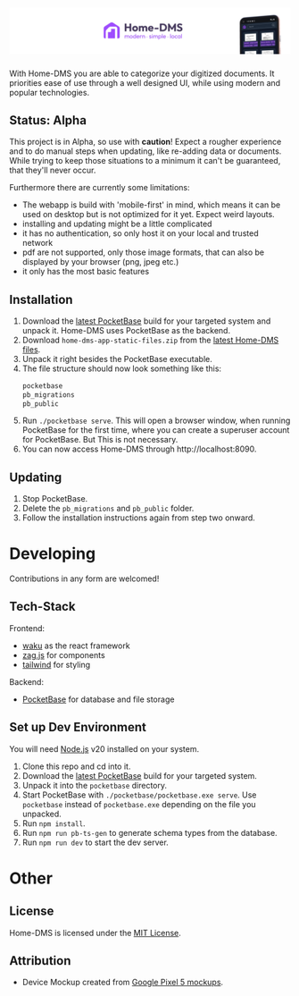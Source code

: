 # ![Logo Lockup of Home-DMS](/docs/images/banner.webp)
With Home-DMS you are able to categorize your digitized documents. It priorities ease of use through a well designed UI, while using modern and popular technologies.

## Status: Alpha
This project is in Alpha, so use with **caution**! Expect a rougher experience and to do manual steps when updating, like re-adding data or documents. While trying to keep those situations to a minimum it can't be guaranteed, that they'll never occur.

Furthermore there are currently some limitations:
- The webapp is build with 'mobile-first' in mind, which means it can be used on desktop but is not optimized for it yet. Expect weird layouts.
- installing and updating might be a little complicated
- it has no authentication, so only host it on your local and trusted network
- pdf are not supported, only those image formats, that can also be displayed by your browser (png, jpeg etc.)
- it only has the most basic features

## Installation
1. Download the [latest PocketBase](https://pocketbase.io/docs/) build for your targeted system and unpack it. Home-DMS uses PocketBase as the backend.
2. Download `home-dms-app-static-files.zip` from the [latest Home-DMS files](https://github.com/RndUsername/Home-DMS/releases/latest).
3. Unpack it right besides the PocketBase executable.
4. The file structure should now look something like this:
    ```
    pocketbase
    pb_migrations
    pb_public
    ```
5. Run `./pocketbase serve`. This will open a browser window, when running PocketBase for the first time, where you can create a superuser account for PocketBase. But This is not necessary.
6. You can now access Home-DMS through http://localhost:8090.

## Updating
1. Stop PocketBase.
2. Delete the `pb_migrations` and `pb_public` folder.
3. Follow the installation instructions again from step two onward.

# Developing
Contributions in any form are welcomed!

## Tech-Stack
Frontend:
- [waku](https://waku.gg) as the react framework
- [zag.js](https://zagjs.com/) for components
- [tailwind](https://tailwindcss.com/) for styling

Backend:
- [PocketBase](https://pocketbase.io/) for database and file storage

## Set up Dev Environment
You will need [Node.js](https://nodejs.org/en/download) v20 installed on your system.
1. Clone this repo and cd into it.
2. Download the [latest PocketBase](https://pocketbase.io/docs/) build for your targeted system.
3. Unpack it into the `pocketbase` directory.
4. Start PocketBase with `./pocketbase/pocketbase.exe serve`. Use `pocketbase` instead of `pocketbase.exe` depending on the file you unpacked.
5. Run `npm install`.
6. Run `npm run pb-ts-gen` to generate schema types from the database.
6. Run `npm run dev` to start the dev server.

# Other
## License
Home-DMS is licensed under the [MIT License](LICENSE.md).

## Attribution
- Device Mockup created from [Google Pixel 5 mockups](https://deviceframes.com/templates/google-pixel-5).
